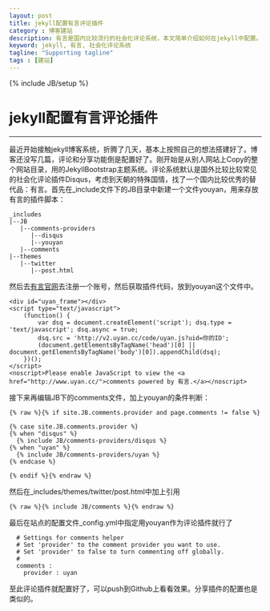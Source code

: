 ```yaml
---
layout: post
title: jekyll配置有言评论插件
category : 博客建站
description: 有言是国内比较流行的社会化评论系统，本文简单介绍如何在jekyll中配置。
keyword: jekyll, 有言, 社会化评论系统
tagline: "Supporting tagline"
tags : [建站]
---
```

{% include JB/setup %}
# jekyll配置有言评论插件
---

最近开始接触jekyll博客系统，折腾了几天，基本上按照自己的想法搭建好了。博客还没写几篇，评论和分享功能倒是配置好了。刚开始是从别人网站上Copy的整个网站目录，用的JekyllBootstrap主题系统。评论系统默认是国外比较比较常见的社会化评论插件Disqus，考虑到天朝的特殊国情，找了一个国内比较优秀的替代品：有言。首先在_include文件下的JB目录中新建一个文件youyan，用来存放有言的插件脚本：

	_includes
	|--JB
	   |--comments-providers
	      |--disqus
	      |--youyan
	   |--comments
	|--themes
	   |--twitter
	      |--post.html
<!--break-->
然后去[有言官网](http://www.uyan.cc/)去注册一个账号，然后获取插件代码，放到youyan这个文件中。

	<div id="uyan_frame"></div>
	<script type="text/javascript">
	    (function() {
	        var dsq = document.createElement('script'); dsq.type = 'text/javascript'; dsq.async = true;
	        dsq.src = 'http://v2.uyan.cc/code/uyan.js?uid=你的ID';
	        (document.getElementsByTagName('head')[0] || document.getElementsByTagName('body')[0]).appendChild(dsq);
	    })();
	</script>
	<noscript>Please enable JavaScript to view the <a href="http://www.uyan.cc/">comments powered by 有言.</a></noscript>

接下来再编辑JB下的comments文件，加上youyan的条件判断：

	{% raw %}{% if site.JB.comments.provider and page.comments != false %}

	{% case site.JB.comments.provider %}
	{% when "disqus" %}
	  {% include JB/comments-providers/disqus %}
	{% when "uyan" %}
	  {% include JB/comments-providers/uyan %}
	{% endcase %}

	{% endif %}{% endraw %}

然后在_includes/themes/twitter/post.html中加上引用

	{% raw %}{% include JB/comments %}{% endraw %}

最后在站点的配置文件_config.yml中指定用youyan作为评论插件就行了

	  # Settings for comments helper
	  # Set 'provider' to the comment provider you want to use.
	  # Set 'provider' to false to turn commenting off globally.
	  #
	  comments :
	    provider : uyan

至此评论插件就配置好了，可以push到Github上看看效果。分享插件的配置也是类似的。